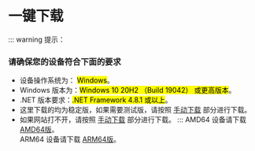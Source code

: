 # 一键下载

::: warning 提示：
### 请确保您的设备符合下面的要求
- 设备操作系统为： <mark >Windows</mark>。
- Windows 版本为：<mark>Windows 10 20H2 （Build 19042） 或更高版本</mark>。
- .NET 版本要求：<mark>.NET Framework 4.8.1 或以上</mark>。
- 这里下载的均为稳定版，如果需要测试版，请按照 [手动下载](/Beforedownload.html) 部分进行下载。
- 如果网站打不开，请按照 [手动下载](/Beforedownload.html) 部分进行下载。 
:::
AMD64 设备请下载 [AMD64版](https://download.pcl2ce.us.kg/https://github.com/PCL-Community/PCL2-CE/releases/latest/download/PCL2_CE.exe)。<br>
ARM64 设备请下载 [ARM64版](https://download.pcl2ce.us.kg/https://github.com/PCL-Community/PCL2-CE/releases/latest/download/PCL2_CE_ARM64.exe)。<br>
